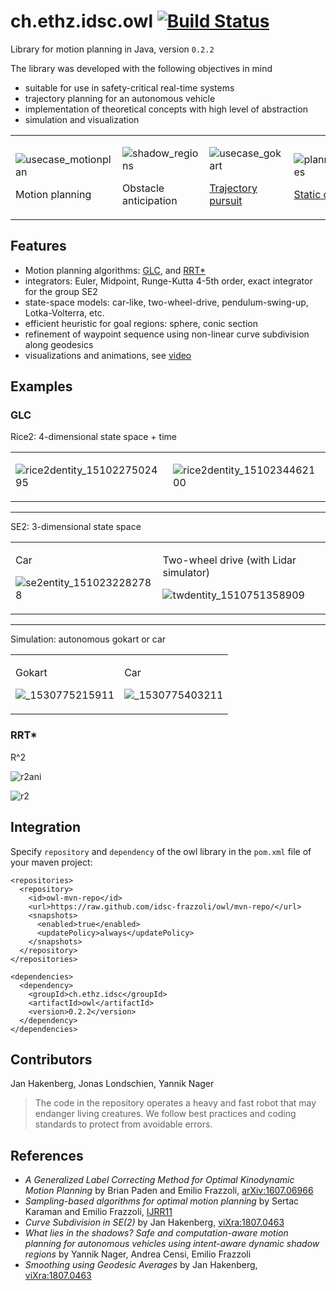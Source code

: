 # ch.ethz.idsc.owl <a href="https://travis-ci.org/idsc-frazzoli/owl"><img src="https://travis-ci.org/idsc-frazzoli/owl.svg?branch=master" alt="Build Status"></a>

Library for motion planning in Java, version `0.2.2`

The library was developed with the following objectives in mind
* suitable for use in safety-critical real-time systems
* trajectory planning for an autonomous vehicle
* implementation of theoretical concepts with high level of abstraction
* simulation and visualization

<table>
<tr>
<td>

![usecase_motionplan](https://user-images.githubusercontent.com/4012178/35968244-96577dee-0cc3-11e8-80a1-b38691e863af.png)

Motion planning

<td>

![shadow_regions](https://user-images.githubusercontent.com/4012178/42315433-b53034de-8047-11e8-8fc2-87fa504460c5.png)

Obstacle anticipation

<td>

![usecase_gokart](https://user-images.githubusercontent.com/4012178/35968269-a92a3b46-0cc3-11e8-8d5e-1276762cdc36.png)

[Trajectory pursuit](https://www.youtube.com/watch?v=XgmS8CP6gqw)

<td>

![planning_obstacles](https://user-images.githubusercontent.com/4012178/40268689-2af06cd4-5b72-11e8-95cf-d94edfdc3dd1.png)

[Static obstacles](https://www.youtube.com/watch?v=xLZeKFeAokM)

</tr>
</table>

## Features

* Motion planning algorithms: [GLC](src/main/java/ch/ethz/idsc/owl/glc/std/StandardTrajectoryPlanner.java), and [RRT*](src/main/java/ch/ethz/idsc/owl/rrts/core/DefaultRrts.java)
* integrators: Euler, Midpoint, Runge-Kutta 4-5th order, exact integrator for the group SE2
* state-space models: car-like, two-wheel-drive, pendulum-swing-up, Lotka-Volterra, etc.
* efficient heuristic for goal regions: sphere, conic section
* refinement of waypoint sequence using non-linear curve subdivision along geodesics
* visualizations and animations, see [video](https://www.youtube.com/watch?v=lPQW3GqQqSY)

## Examples

### GLC

Rice2: 4-dimensional state space + time

<table>
<tr>
<td>

![rice2dentity_1510227502495](https://user-images.githubusercontent.com/4012178/32603926-dd317aea-c54b-11e7-97ab-82df23b52fa5.gif)

<td>

![rice2dentity_1510234462100](https://user-images.githubusercontent.com/4012178/32608146-b6106d1c-c55b-11e7-918d-e0a1d1c8e400.gif)

</tr>
</table>

---

SE2: 3-dimensional state space

<table>
<tr>
<td>

Car

![se2entity_1510232282788](https://user-images.githubusercontent.com/4012178/32606961-813b05a6-c557-11e7-804c-83b1c5e94a6f.gif)

<td>

Two-wheel drive (with Lidar simulator)

![twdentity_1510751358909](https://user-images.githubusercontent.com/4012178/32838106-2d88fa2c-ca10-11e7-9c2a-68b34b1717cc.gif)

</tr>
</table>

---

Simulation: autonomous gokart or car

<table>
<tr>
<td>

Gokart

![_1530775215911](https://user-images.githubusercontent.com/4012178/42308510-10283bf0-8036-11e8-8a42-b8f1f807bb88.gif)

<td>

Car

![_1530775403211](https://user-images.githubusercontent.com/4012178/42308523-1ae4ea8e-8036-11e8-8067-83bdd67a2d33.gif)

</tr>
</table>


### RRT*

R^2

![r2ani](https://cloud.githubusercontent.com/assets/4012178/26282173/06dccee8-3e0c-11e7-930f-fedab34fe396.gif)

![r2](https://cloud.githubusercontent.com/assets/4012178/26045794/16bd0a54-394c-11e7-9d11-19558bc3be88.png)

## Integration

Specify `repository` and `dependency` of the owl library in the `pom.xml` file of your maven project:

    <repositories>
      <repository>
        <id>owl-mvn-repo</id>
        <url>https://raw.github.com/idsc-frazzoli/owl/mvn-repo/</url>
        <snapshots>
          <enabled>true</enabled>
          <updatePolicy>always</updatePolicy>
        </snapshots>
      </repository>
    </repositories>
    
    <dependencies>
      <dependency>
        <groupId>ch.ethz.idsc</groupId>
        <artifactId>owl</artifactId>
        <version>0.2.2</version>
      </dependency>
    </dependencies>

## Contributors

Jan Hakenberg, Jonas Londschien, Yannik Nager

> The code in the repository operates a heavy and fast robot that may endanger living creatures. We follow best practices and coding standards to protect from avoidable errors.

## References

* *A Generalized Label Correcting Method for Optimal Kinodynamic Motion Planning*
by Brian Paden and Emilio Frazzoli, 
[arXiv:1607.06966](https://arxiv.org/abs/1607.06966)
* *Sampling-based algorithms for optimal motion planning*
by Sertac Karaman and Emilio Frazzoli,
[IJRR11](http://ares.lids.mit.edu/papers/Karaman.Frazzoli.IJRR11.pdf)
* *Curve Subdivision in SE(2)*
by Jan Hakenberg,
[viXra:1807.0463](http://vixra.org/abs/1807.0463)
* *What lies in the shadows? Safe and computation-aware motion planning for autonomous vehicles using intent-aware dynamic shadow regions*
by Yannik Nager, Andrea Censi, Emilio Frazzoli
* *Smoothing using Geodesic Averages*
by Jan Hakenberg,
[viXra:1807.0463](http://vixra.org/abs/1810.0283)
